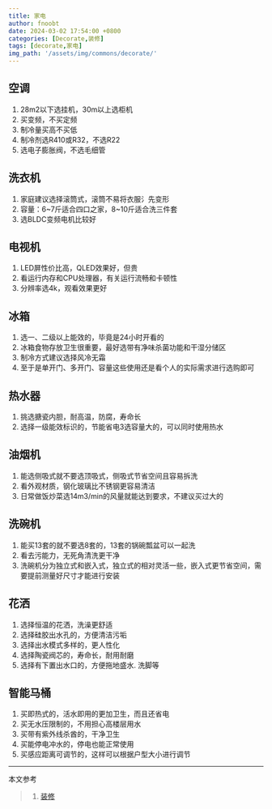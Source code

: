 ```yaml
---
title: 家电
author: fnoobt
date: 2024-03-02 17:54:00 +0800
categories: [Decorate,装修]
tags: [decorate,家电]
img_path: '/assets/img/commons/decorate/'
---
```


## 空调
1. 28m2以下选挂机，30m以上选柜机
2. 买变频，不买定频
3. 制冷量买高不买低
4. 制冷剂选R410或R32，不选R22
5. 选电子膨胀阀，不选毛细管

## 洗衣机
1. 家庭建议选择滚筒式，滚筒不易将衣服氵先变形
2. 容量：6~7斤适合四口之家，8~10斤适合洗三件套
3. 选BLDC变频电机比较好

## 电视机
1. LED屏性价比高，QLED效果好，但贵
2. 看运行内存和CPU处理器，有关运行流畅和卡顿性
3. 分辨率选4k，观看效果更好

## 冰箱
1. 选一、二级以上能效的，毕竟是24小时开看的
2. 冰箱食物存放卫生很重要，最好选带有净味杀菌功能和干湿分储区
3. 制冷方式建议选择风冷无霜
4. 至于是单开门、多开门、容量这些使用还是看个人的实际需求进行选购即可

## 热水器
1. 挑选搪瓷内胆，耐高温，防腐，寿命长
2. 选择一级能效标识的，节能省电3选容量大的，可以同时使用热水

## 油烟机
1. 能选侧吸式就不要选顶吸式，侧吸式节省空间且容易拆洗
2. 看外观材质，钢化玻璃比不锈钢更容易清洁
3. 日常做饭炒菜选14m3/min的风量就能达到要求，不建议买过大的

## 洗碗机
1. 能买13套的就不要选8套的，13套的锅碗瓢盆可以一起洗
2. 看去污能力，无死角清洗更干净
3. 洗碗机分为独立式和嵌入式，独立式的相对灵活一些，嵌入式更节省空间，需要提前测量好尺寸才能进行安装

## 花洒
1. 选择恒温的花洒，洗澡更舒适
2. 选择硅胶出水孔的，方便清洁污垢
3. 选择出水模式多样的，更人性化
4. 选择陶瓷阀芯的，寿命长，耐用耐磨
5. 选择有下置出水口的，方便拖地盛水. 洗脚等

## 智能马桶
1. 买即热式的，活水即用的更加卫生，而且还省电
2. 买无水压限制的，不用担心高楼层用水
3. 买带有紫外线杀酋的，干净卫生
4. 买能停电冲水的，停电也能正常使用
5. 买感应距离可调节的，这样可以根据户型大小进行调节

****

本文参考

> 1. [装修](https://fnoobt.github.io/posts/decorate-start/)